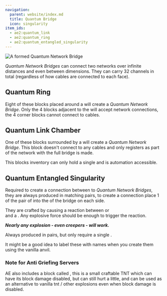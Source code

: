 ```yaml
---
navigation:
  parent: website/index.md
  title: Quantum Bridge
  icon: singularity
item_ids:
  - ae2:quantum_link
  - ae2:quantum_ring
  - ae2:quantum_entangled_singularity
---
```


![A formed Quantum Network Bridge](../../large/qnb.png)

_Quantum Network Bridges_ can connect two networks over infinite distances and even between dimensions.
They can carry 32 channels in total (regardless of how cables are connected to each face).

## Quantum Ring

Eight of these blocks placed around a <ItemLink id="quantum_link"/> will create a
_Quantum Network Bridge_. Only the 4 <ItemLink id="quantum_ring"/> blocks adjacent to
the <ItemLink id="quantum_link" /> will accept network connections,
the 4 corner blocks cannot connect to cables.

<RecipeFor id="quantum_ring" />

## Quantum Link Chamber

One of these blocks surrounded by a <ItemLink id="quantum_ring"/>
will create a _Quantum Network Bridge_. This block doesn't connect to any cables and only registers
as part of the network with the full bridge is made.

This blocks inventory can only hold a single <ItemLink id="quantum_entangled_singularity"/> and is
automation accessible.

<RecipeFor id="quantum_link" />

## Quantum Entangled Singularity

Required to create a connection between to _Quantum Network Bridges_, they are always produced in matching
pairs, to create a connection place 1 of the pair of <ItemLink
id="quantum_entangled_singularity"/> into the <ItemLink id="quantum_link" /> of
the bridge on each side.

They are crafted by causing a reaction between <ItemLink id="minecraft:ender_pearl"/> or <ItemLink id="ender_dust"/>  
and a <ItemLink id="singularity"/>. Any explosive force should be enough to trigger the reaction.

**_Nearly any explosion - even creepers - will work._**

Always produced in pairs, but only require a single <ItemLink id="singularity"/>.

It might be a good idea to label these with names when you create them using the vanilla anvil.

### Note for Anti Griefing Servers

AE also includes a block called <ItemLink
id="tiny_tnt"/>, this is a small craftable TNT
which can have its block damage disabled, but can still hurt a little, and
can be used as an alternative to vanilla tnt / other explosions even when
block damage is disabled.
